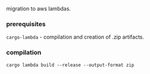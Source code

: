 migration to aws lambdas.

### prerequisites
`cargo-lambda` - compilation and creation of .zip artifacts.

### compilation
`cargo lambda build --release --output-format zip`